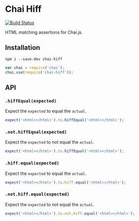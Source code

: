 Chai Hiff
==========

[![Build Status](https://travis-ci.org/dave-irvine/chai-hiff.svg?branch=master)](https://travis-ci.org/dave-irvine/chai-hiff)

HTML matching assertions for Chai.js.

Installation
------------

```
npm i --save-dev chai-hiff
```

```javascript
var chai = require('chai');
chai.use(require('chai-hiff'));
```

API
---

### `.hiffEqual(expected)`

Expect the `expected` to equal the `actual`.

```javascript
expect('<html></html>').to.hiffEqual('<html></html>');
```

### `.not.hiffEqual(expected)`

Expect the `expected` to not equal the `actual`.

```javascript
expect('<html></html>').to.hiffEqual('<html></html>');
```

### `.hiff.equal(expected)`

Expect the `expected` to equal the `actual`.

```javascript
expect('<html></html>').to.hiff.equal('<html></html>');
```

### `.not.hiff.equal(expected)`

Expect the `expected` to not equal the `actual`.

```javascript
expect('<html></html>').to.not.hiff.equal('<html></html>');
```
